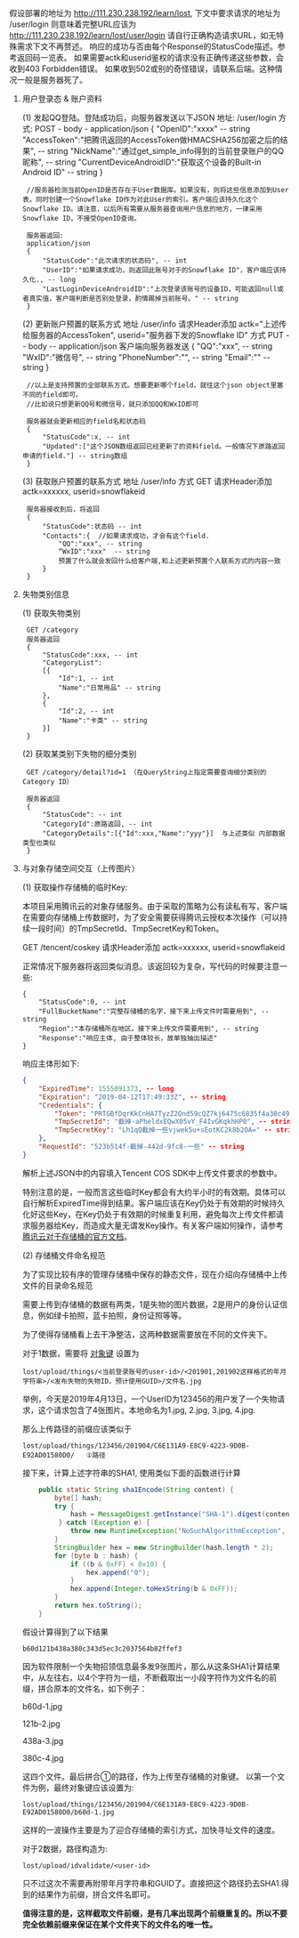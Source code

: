 假设部署的地址为
http://111.230.238.192/learn/lost, 下文中要求请求的地址为 /user/login
则意味着完整URL应该为
http://111.230.238.192/learn/lost/user/login 
请自行正确构造请求URL，如无特殊需求下文不再赘述。
响应的成功与否由每个Response的StatusCode描述。参考返回码一览表。
如果需要actk和userid鉴权的请求没有正确传递这些参数，会收到403 Forbidden错误。
如果收到502或别的奇怪错误，请联系后端。这种情况一般是服务器死了。


1. 用户登录态 & 账户资料
   
   (1) 发起QQ登陆。登陆成功后，向服务器发送以下JSON
        地址: /user/login
        方式: POST - body - application/json
        {
            "OpenID":"xxxx" -- string
            "AccessToken":"把腾讯返回的AccessToken做HMACSHA256加密之后的结果", -- string
            "NickName":"通过get_simple_info得到的当前登录账户的QQ昵称", -- string 
            "CurrentDeviceAndroidID":"获取这个设备的Built-in Android ID" -- string
        }
        
        //服务器检测当前OpenID是否存在于User数据库。如果没有，则将这些信息添加到User表。同时创建一个Snowflake ID作为对此User的索引。客户端应该持久化这个Snowflake ID。请注意，以后所有需要从服务器查询用户信息的地方，一律采用Snowflake ID，不接受OpenID查询。

        服务器返回:
        application/json
        {
            "StatusCode":"此次请求的状态码", -- int
            "UserID":"如果请求成功，则返回此账号对于的Snowflake ID"，客户端应该持久化., -- long
            "LastLoginDeviceAndroidID":"上次登录该账号的设备ID，可能返回null或者真实值，客户端判断是否别处登录，酌情踢掉当前账号。" -- string
        }

    (2) 更新账户预置的联系方式
        地址 /user/info
        请求Header添加
        actk="上述传给服务器的AccessToken", userid="服务器下发的Snowflake ID"
        方式 PUT -- body -- application/json
        客户端向服务器发送
        {
            "QQ":"xxx", -- string
            "WxID":"微信号",  -- string
            "PhoneNumber":"",  -- string
            "Email":""  -- string
        }

        //以上是支持预置的全部联系方式。想要更新哪个field，就往这个json object里塞不同的field即可。
        //比如说只想更新QQ号和微信号，就只添加QQ和WxID即可

        服务器就会更新相应的field名和状态码
        {
            "StatusCode":x, -- int
            "Updated":["这个JSON数组返回已经更新了的资料field。一般情况下原路返回申请的field."] -- string数组
        }

    (3) 获取账户预置的联系方式
        地址 /user/info
        方式 GET
        请求Header添加 actk=xxxxxx, userid=snowflakeid

        服务器接收到后，将返回
        {
            "StatusCode":状态码 -- int
            "Contacts":{  //如果请求成功，才会有这个field.
                "QQ":"xxx", -- string
                “WxID":"xxx"  -- string
                预置了什么就会发回什么给客户端,和上述更新预置个人联系方式的内容一致
            }
        }
2. 失物类别信息
   
    (1) 获取失物类别

        
        GET /category
        服务器返回
        {
            "StatusCode":xxx, -- int
            "CategoryList":
            [{
                "Id":1, -- int
                "Name":"日常用品" -- string
            },
            {
                "Id":2, -- int 
                "Name":"卡类" -- string
            }]
        }

    (2) 获取某类别下失物的细分类别

        GET /category/detail?id=1 （在QueryString上指定需要查询细分类别的Category ID）

        服务器返回
        {
            "StatusCode": -- int 
            "CategoryId":原路返回, -- int 
            "CategoryDetails":[{"Id":xxx,"Name":"yyy"}]  与上述类似 内部数据类型也类似
        }
        

 3. 与对象存储空间交互（上传图片）
    
    (1) 获取操作存储桶的临时Key:

    本项目采用腾讯云的对象存储服务。由于采取的策略为公有读私有写，客户端在需要向存储桶上传数据时，为了安全需要获得腾讯云授权本次操作（可以持续一段时间）的TmpSecretId、TmpSecretKey和Token。

    GET /tencent/coskey
    请求Header添加 actk=xxxxxx, userid=snowflakeid

    正常情况下服务器将返回类似消息。该返回较为复杂，写代码的时候要注意一些:
    ```
    {
        "StatusCode":0, -- int 
        "FullBucketName":"完整存储桶的名字，接下来上传文件时需要用到", -- string
        "Region":"本存储桶所在地区。接下来上传文件需要用到", -- string
        "Response":"响应主体, 由于整体较长，故单独抽出描述"
    }
    ```

    响应主体形如下:
    ```json
    {
        "ExpiredTime": 1555091373, -- long
        "Expiration": "2019-04-12T17:49:33Z", -- string 
        "Credentials": {
            "Token": "PRTGBfDqrKkCnHA7TyzZ2Qnd59cQZ7kj6475c6835f4a30c492ad8a58928ed4b4vNKGyPIDDoSGT63wxdFVHmNKoUh-s_V9mIc5GPateIVCSj9kedtNYWo8ZqrFl7z-pPFj001KqYcAVjHDe5IoOFPOd8ZfGk5_5BXh0U_65h21bRDpH6QwsaNJVGOXfV9TzLfLkVgc7AVMpQxaF\*\*后面还有，截掉了\*\*", -- string
            "TmpSecretId": "截掉-aPheldxEQwX05vY_F4IvGKqkhHP0", -- string
            "TmpSecretKey": "Lh1qQ截掉一些vjwek5u+sEotKC2k8b2OA=" -- string
        },
        "RequestId": "523b514f-截掉-442d-9fc8-一些" -- string
    }
    ```

    解析上述JSON中的内容填入Tencent COS SDK中上传文件要求的参数中。

    特别注意的是，一般而言这些临时Key都会有大约半小时的有效期。具体可以自行解析ExpiredTime得到结果。客户端应该在Key仍处于有效期的时候持久化好这些Key，在Key仍处于有效期的时候重复利用，避免每次上传文件都请求服务器给Key，而造成大量无谓发Key操作。有关客户端如何操作，请参考[腾讯云对于存储桶的官方文档](https://cloud.tencent.com/document/product/436/14048)。

    (2) 存储桶文件命名规范

    为了实现比较有序的管理存储桶中保存的静态文件，现在介绍向存储桶中上传文件的目录命名规范
        
    需要上传到存储桶的数据有两类，1是失物的图片数据，2是用户的身份认证信息，例如绿卡拍照，蓝卡拍照，身份证照等等。

    为了使得存储桶看上去干净整洁，这两种数据需要放在不同的文件夹下。

    对于1数据，需要将 [对象键](https://cloud.tencent.com/document/product/436/13324) 设置为
    
    ```lost/upload/things/<当前登录账号的user-id>/<201901,201902这样格式的年月字符串>/<发布失物的失物ID，预计使用GUID>/文件名.jpg```
    
    举例，今天是2019年4月13日，一个UserID为123456的用户发了一个失物请求，这个请求包含了4张图片。本地命名为1.jpg, 2.jpg, 3.jpg, 4.jpg. 

    那么上传路径的前缀应该类似于

    ```
    lost/upload/things/123456/201904/C6E131A9-E8C9-4223-9D0B-E92AD01580D0/   ①路径
    ```

    接下来，计算上述字符串的SHA1, 使用类似下面的函数进行计算

    ```java
        public static String sha1Encode(String content) {
            byte[] hash;
            try {
                hash = MessageDigest.getInstance("SHA-1").digest(content.getBytes("UTF-8"));
             } catch (Exception e) {
                throw new RuntimeException("NoSuchAlgorithmException", e);
            }
            StringBuilder hex = new StringBuilder(hash.length * 2);
            for (byte b : hash) {
                if ((b & 0xFF) < 0x10) {
                    hex.append("0");
                }
                hex.append(Integer.toHexString(b & 0xFF));
            }
            return hex.toString();
        }
    ```

    假设计算得到了以下结果
    ```
    b60d121b438a380c343d5ec3c2037564b82ffef3
    ```

    因为软件限制一个失物招领信息最多发9张图片，那么从这条SHA1计算结果中，从左往右，以4个字符为一组，不断截取出一小段字符作为文件名的前缀，拼合原本的文件名，如下例子：


    b60d-1.jpg

    121b-2.jpg

    438a-3.jpg

    380c-4.jpg

    这四个文件。最后拼合①的路径，作为上传至存储桶的对象键。
    以第一个文件为例，最终对象键应该设置为:
    ```
    lost/upload/things/123456/201904/C6E131A9-E8C9-4223-9D0B-E92AD01580D0/b60d-1.jpg
    ```

    这样的一波操作主要是为了迎合存储桶的索引方式，加快寻址文件的速度。


    对于2数据，路径构造为:

    ```
    lost/upload/idvalidate/<user-id>
    ```

    只不过这次不需要再附带年月字符串和GUID了。直接把这个路径扔去SHA1.得到的结果作为前缀，拼合文件名即可。

    <strong>值得注意的是，这样截取文件前缀，是有几率出现两个前缀重复的。所以不要完全依赖前缀来保证在某个文件夹下的文件名的唯一性。</strong>
